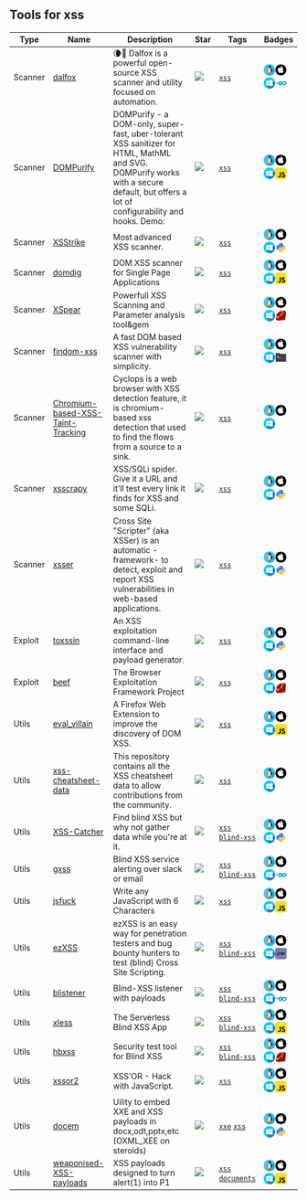 
## Tools for xss

| Type | Name | Description | Star | Tags | Badges |
| --- | --- | --- | --- | --- | --- |
|Scanner|[dalfox](https://github.com/hahwul/dalfox)|🌘🦊 Dalfox is a powerful open-source XSS scanner and utility focused on automation.|![](https://img.shields.io/github/stars/hahwul/dalfox?label=%20)|[`xss`](/categorize/tags/xss.md)|![linux](/images/linux.png)![macos](/images/apple.png)![windows](/images/windows.png)[![Go](/images/go.png)](/categorize/langs/Go.md)|
|Scanner|[DOMPurify](https://github.com/cure53/DOMPurify)|DOMPurify - a DOM-only, super-fast, uber-tolerant XSS sanitizer for HTML, MathML and SVG. DOMPurify works with a secure default, but offers a lot of configurability and hooks. Demo:|![](https://img.shields.io/github/stars/cure53/DOMPurify?label=%20)|[`xss`](/categorize/tags/xss.md)|![linux](/images/linux.png)![macos](/images/apple.png)![windows](/images/windows.png)[![JavaScript](/images/javascript.png)](/categorize/langs/JavaScript.md)|
|Scanner|[XSStrike](https://github.com/s0md3v/XSStrike)|Most advanced XSS scanner. |![](https://img.shields.io/github/stars/s0md3v/XSStrike?label=%20)|[`xss`](/categorize/tags/xss.md)|![linux](/images/linux.png)![macos](/images/apple.png)![windows](/images/windows.png)[![Python](/images/python.png)](/categorize/langs/Python.md)|
|Scanner|[domdig](https://github.com/fcavallarin/domdig)|DOM XSS scanner for Single Page Applications |![](https://img.shields.io/github/stars/fcavallarin/domdig?label=%20)|[`xss`](/categorize/tags/xss.md)|![linux](/images/linux.png)![macos](/images/apple.png)![windows](/images/windows.png)[![JavaScript](/images/javascript.png)](/categorize/langs/JavaScript.md)|
|Scanner|[XSpear](https://github.com/hahwul/XSpear)|Powerfull XSS Scanning and Parameter analysis tool&gem |![](https://img.shields.io/github/stars/hahwul/XSpear?label=%20)|[`xss`](/categorize/tags/xss.md)|![linux](/images/linux.png)![macos](/images/apple.png)![windows](/images/windows.png)[![Ruby](/images/ruby.png)](/categorize/langs/Ruby.md)|
|Scanner|[findom-xss](https://github.com/dwisiswant0/findom-xss)|A fast DOM based XSS vulnerability scanner with simplicity. |![](https://img.shields.io/github/stars/dwisiswant0/findom-xss?label=%20)|[`xss`](/categorize/tags/xss.md)|![linux](/images/linux.png)![macos](/images/apple.png)![windows](/images/windows.png)[![Shell](/images/shell.png)](/categorize/langs/Shell.md)|
|Scanner|[Chromium-based-XSS-Taint-Tracking](https://github.com/v8blink/Chromium-based-XSS-Taint-Tracking)|Cyclops is a web browser with XSS detection feature, it is chromium-based xss detection that used to find the flows from a source to a sink.|![](https://img.shields.io/github/stars/v8blink/Chromium-based-XSS-Taint-Tracking?label=%20)|[`xss`](/categorize/tags/xss.md)|![linux](/images/linux.png)![macos](/images/apple.png)![windows](/images/windows.png)|
|Scanner|[xsscrapy](https://github.com/DanMcInerney/xsscrapy)|XSS/SQLi spider. Give it a URL and it'll test every link it finds for XSS and some SQLi. |![](https://img.shields.io/github/stars/DanMcInerney/xsscrapy?label=%20)|[`xss`](/categorize/tags/xss.md)|![linux](/images/linux.png)![macos](/images/apple.png)![windows](/images/windows.png)[![Python](/images/python.png)](/categorize/langs/Python.md)|
|Scanner|[xsser](https://github.com/epsylon/xsser)|Cross Site "Scripter" (aka XSSer) is an automatic -framework- to detect, exploit and report XSS vulnerabilities in web-based applications. |![](https://img.shields.io/github/stars/epsylon/xsser?label=%20)|[`xss`](/categorize/tags/xss.md)|![linux](/images/linux.png)![macos](/images/apple.png)![windows](/images/windows.png)[![Python](/images/python.png)](/categorize/langs/Python.md)|
|Exploit|[toxssin](https://github.com/t3l3machus/toxssin)|An XSS exploitation command-line interface and payload generator.|![](https://img.shields.io/github/stars/t3l3machus/toxssin?label=%20)|[`xss`](/categorize/tags/xss.md)|![linux](/images/linux.png)![macos](/images/apple.png)![windows](/images/windows.png)[![Python](/images/python.png)](/categorize/langs/Python.md)|
|Exploit|[beef](https://github.com/beefproject/beef)|The Browser Exploitation Framework Project|![](https://img.shields.io/github/stars/beefproject/beef?label=%20)|[`xss`](/categorize/tags/xss.md)|![linux](/images/linux.png)![macos](/images/apple.png)![windows](/images/windows.png)[![Ruby](/images/ruby.png)](/categorize/langs/Ruby.md)|
|Utils|[eval_villain](https://github.com/swoops/eval_villain)|A Firefox Web Extension to improve the discovery of DOM XSS.|![](https://img.shields.io/github/stars/swoops/eval_villain?label=%20)|[`xss`](/categorize/tags/xss.md)|![linux](/images/linux.png)![macos](/images/apple.png)![windows](/images/windows.png)[![JavaScript](/images/javascript.png)](/categorize/langs/JavaScript.md)|
|Utils|[xss-cheatsheet-data](https://github.com/PortSwigger/xss-cheatsheet-data)|This repository contains all the XSS cheatsheet data to allow contributions from the community. |![](https://img.shields.io/github/stars/PortSwigger/xss-cheatsheet-data?label=%20)|[`xss`](/categorize/tags/xss.md)|![linux](/images/linux.png)![macos](/images/apple.png)![windows](/images/windows.png)|
|Utils|[XSS-Catcher](https://github.com/daxAKAhackerman/XSS-Catcher)|Find blind XSS but why not gather data while you're at it.|![](https://img.shields.io/github/stars/daxAKAhackerman/XSS-Catcher?label=%20)|[`xss`](/categorize/tags/xss.md) [`blind-xss`](/categorize/tags/blind-xss.md)|![linux](/images/linux.png)![macos](/images/apple.png)![windows](/images/windows.png)[![Python](/images/python.png)](/categorize/langs/Python.md)|
|Utils|[gxss](https://github.com/rverton/gxss)|Blind XSS service alerting over slack or email|![](https://img.shields.io/github/stars/rverton/gxss?label=%20)|[`xss`](/categorize/tags/xss.md) [`blind-xss`](/categorize/tags/blind-xss.md)|![linux](/images/linux.png)![macos](/images/apple.png)![windows](/images/windows.png)[![Go](/images/go.png)](/categorize/langs/Go.md)|
|Utils|[jsfuck](https://github.com/aemkei/jsfuck)|Write any JavaScript with 6 Characters|![](https://img.shields.io/github/stars/aemkei/jsfuck?label=%20)|[`xss`](/categorize/tags/xss.md)|![linux](/images/linux.png)![macos](/images/apple.png)![windows](/images/windows.png)[![JavaScript](/images/javascript.png)](/categorize/langs/JavaScript.md)|
|Utils|[ezXSS](https://github.com/ssl/ezXSS)|ezXSS is an easy way for penetration testers and bug bounty hunters to test (blind) Cross Site Scripting. |![](https://img.shields.io/github/stars/ssl/ezXSS?label=%20)|[`xss`](/categorize/tags/xss.md) [`blind-xss`](/categorize/tags/blind-xss.md)|![linux](/images/linux.png)![macos](/images/apple.png)![windows](/images/windows.png)[![PHP](/images/php.png)](/categorize/langs/PHP.md)|
|Utils|[blistener](https://github.com/fyxme/blistener)|Blind-XSS listener with payloads|![](https://img.shields.io/github/stars/fyxme/blistener?label=%20)|[`xss`](/categorize/tags/xss.md) [`blind-xss`](/categorize/tags/blind-xss.md)|![linux](/images/linux.png)![macos](/images/apple.png)![windows](/images/windows.png)[![Go](/images/go.png)](/categorize/langs/Go.md)|
|Utils|[xless](https://github.com/mazen160/xless)|The Serverless Blind XSS App|![](https://img.shields.io/github/stars/mazen160/xless?label=%20)|[`xss`](/categorize/tags/xss.md) [`blind-xss`](/categorize/tags/blind-xss.md)|![linux](/images/linux.png)![macos](/images/apple.png)![windows](/images/windows.png)[![JavaScript](/images/javascript.png)](/categorize/langs/JavaScript.md)|
|Utils|[hbxss](https://github.com/hahwul/hbxss)|Security test tool for Blind XSS|![](https://img.shields.io/github/stars/hahwul/hbxss?label=%20)|[`xss`](/categorize/tags/xss.md) [`blind-xss`](/categorize/tags/blind-xss.md)|![linux](/images/linux.png)![macos](/images/apple.png)![windows](/images/windows.png)[![Ruby](/images/ruby.png)](/categorize/langs/Ruby.md)|
|Utils|[xssor2](https://github.com/evilcos/xssor2)|XSS'OR - Hack with JavaScript.|![](https://img.shields.io/github/stars/evilcos/xssor2?label=%20)|[`xss`](/categorize/tags/xss.md)|![linux](/images/linux.png)![macos](/images/apple.png)![windows](/images/windows.png)[![JavaScript](/images/javascript.png)](/categorize/langs/JavaScript.md)|
|Utils|[docem](https://github.com/whitel1st/docem)|Uility to embed XXE and XSS payloads in docx,odt,pptx,etc (OXML_XEE on steroids)|![](https://img.shields.io/github/stars/whitel1st/docem?label=%20)|[`xxe`](/categorize/tags/xxe.md) [`xss`](/categorize/tags/xss.md)|![linux](/images/linux.png)![macos](/images/apple.png)![windows](/images/windows.png)[![Python](/images/python.png)](/categorize/langs/Python.md)|
|Utils|[weaponised-XSS-payloads](https://github.com/hakluke/weaponised-XSS-payloads)|XSS payloads designed to turn alert(1) into P1|![](https://img.shields.io/github/stars/hakluke/weaponised-XSS-payloads?label=%20)|[`xss`](/categorize/tags/xss.md) [`documents`](/categorize/tags/documents.md)|![linux](/images/linux.png)![macos](/images/apple.png)![windows](/images/windows.png)[![JavaScript](/images/javascript.png)](/categorize/langs/JavaScript.md)|

